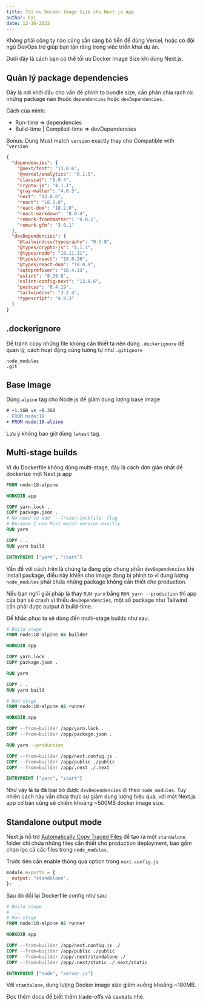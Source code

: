 ```yaml
---
title: Tối ưu Docker Image Size cho Next.js App
author: hai
date: 12-16-2022
---
```


Không phải công ty nào cũng sẵn sàng bỏ tiền để dùng Vercel, hoặc có đội ngũ DevOps trợ giúp bạn tận răng trong việc triển khai dự án.

Dưới đây là cách bạn có thể tối ưu Docker Image Size khi dùng Next.js.

## Quản lý package dependencies

Đây là nơi khởi đầu cho vấn đề phình to bundle size, cần phân chia rạch ròi những package nào thuộc `dependencies` hoặc `devDependencies`.

Cách của mình:

- Run-time => dependencies
- Build-time | Compiled-time => devDependencies

Bonus: Dùng Must match `version` exactly thay cho Compatible with `^version`

```json
{
  "dependencies": {
    "@next/font": "13.0.6",
    "@vercel/analytics": "0.1.5",
    "classcat": "5.0.4",
    "crypto-js": "4.1.1",
    "gray-matter": "4.0.3",
    "next": "13.0.6",
    "react": "18.2.0",
    "react-dom": "18.2.0",
    "react-markdown": "8.0.4",
    "remark-frontmatter": "4.0.1",
    "remark-gfm": "3.0.1"
  },
  "devDependencies": {
    "@tailwindcss/typography": "0.5.8",
    "@types/crypto-js": "4.1.1",
    "@types/node": "18.11.11",
    "@types/react": "18.0.26",
    "@types/react-dom": "18.0.9",
    "autoprefixer": "10.4.13",
    "eslint": "8.29.0",
    "eslint-config-next": "13.0.6",
    "postcss": "8.4.19",
    "tailwindcss": "3.2.4",
    "typescript": "4.9.3"
  }
}
```

## .dockerignore

Để tránh copy những file không cần thiết ta nên dùng `.dockerignore` để quản lý, cách hoạt động cũng tương tự như `.gitignore`

```.dockerignore
node_modules
.git
```

## Base Image

Dùng `alpine` tag cho Node.js để giảm dung lượng base image

```diff
# ~1.5GB vs ~0.3GB
- FROM node:18
+ FROM node:18-alpine
```

Lưu ý không bao giờ dùng `latest` tag.

## Multi-stage builds

Ví dụ Dockerfile không dùng multi-stage, đây là cách đơn giản nhất để dockerize một Next.js app

```Dockerfile
FROM node:18-alpine

WORKDIR app

COPY yarn.lock .
COPY package.json .
# No need to add `--frozen-lockfile` flag
# Because I use Must match version exactly
RUN yarn

COPY . .
RUN yarn build

ENTRYPOINT ["yarn", "start"]
```

Vấn đề với cách trên là chúng ta đang gộp chung phần `devDependencies` khi install package, điều này khiến cho image đang bị phình to vì dung lượng `node_modules` phải chứa những package không cần thiết cho production.

Nếu bạn nghĩ giải pháp là thay `RUN yarn` bằng `RUN yarn --production` thì app của bạn sẽ crash vì thiếu `devDependencies`, một số package như Tailwind cần phải được output ở build-time.

Để khắc phục ta sẽ dùng đến multi-stage builds như sau:

```Dockerfile
# Build stage
FROM node:18-alpine AS builder

WORKDIR app

COPY yarn.lock .
COPY package.json .

RUN yarn

COPY . .
RUN yarn build

# Run stage
FROM node:18-alpine AS runner

WORKDIR app

COPY --from=builder /app/yarn.lock .
COPY --from=builder /app/package.json .

RUN yarn --production

COPY --from=builder /app/next.config.js .
COPY --from=builder /app/public ./public
COPY --from=builder /app/.next ./.next

ENTRYPOINT ["yarn", "start"]
```

Như vậy là ta đã loại bỏ được `devDependencies` đi theo `node_modules`. Tuy nhiên cách này vẫn chưa thực sự giảm dung lượng hiệu quả, với một Next.js app cơ bản cũng sẽ chiếm khoảng ~500MB docker image size.

## Standalone output mode

Next.js hỗ trợ [Automatically Copy Traced Files](https://nextjs.org/docs/advanced-features/output-file-tracing#automatically-copying-traced-files) để tạo ra một `standalone` folder chỉ chứa những files cần thiết cho production deployment, bao gồm chọn lọc cả các files trong `node_modules`.

Trước tiên cần enable thông qua option trong `next.config.js`

```js
module.exports = {
  output: "standalone",
};
```

Sau đó đổi lại Dockerfile config như sau:

```Dockerfile
# Build stage
# ...
# Run stage
FROM node:18-alpine AS runner

WORKDIR app

COPY --from=builder /app/next.config.js ./
COPY --from=builder /app/public ./public
COPY --from=builder /app/.next/standalone ./
COPY --from=builder /app/.next/static ./.next/static

ENTRYPOINT ["node", "server.js"]
```

Với `standalone`, dung lượng Docker image size giảm xuống khoảng ~180MB.

Đọc thêm docs để biết thêm trade-offs và caveats nhé.

